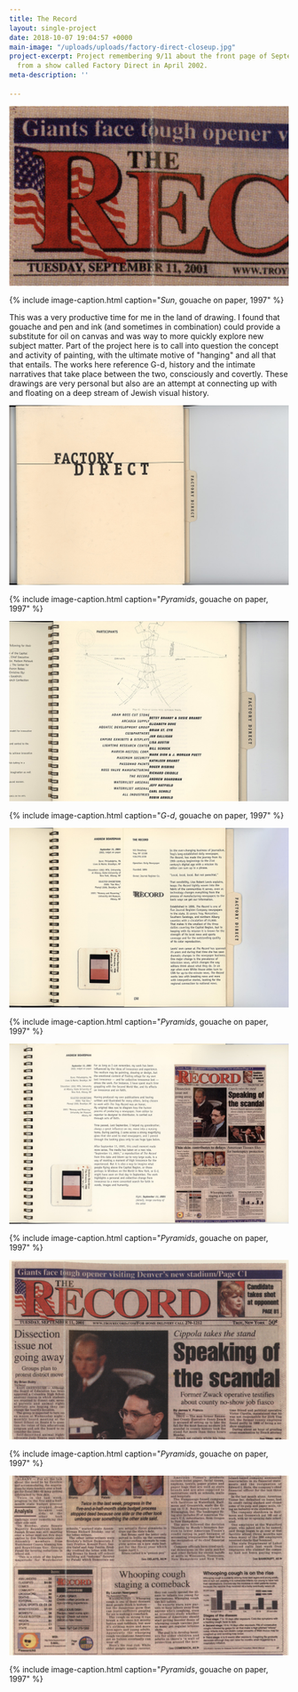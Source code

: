 ```yaml
---
title: The Record
layout: single-project
date: 2018-10-07 19:04:57 +0000
main-image: "/uploads/uploads/factory-direct-closeup.jpg"
project-excerpt: Project remembering 9/11 about the front page of September 10, 2001,
  from a show called Factory Direct in April 2002.
meta-description: ''

---
```

![interior of catalogue](/uploads/uploads/factory-direct-closeup.jpg)

{% include image-caption.html caption="<i>Sun</i>, gouache on paper, 1997" %}

This was a very productive time for me in the land of drawing. I found that gouache and pen and ink (and sometimes in combination) could provide a substitute for oil on canvas and was way to more quickly explore new subject matter. Part of the project here is to call into question the concept and activity of painting, with the ultimate motive of "hanging" and all that that entails. The works here reference G-d, history and the intimate narratives that take place between the two, consciously and covertly. These drawings are very personal but also are an attempt at connecting up with and floating on a deep stream of Jewish visual history.

<section class="project-column-one" markdown="1">

![catalogue cover](/uploads/uploads/factory-direct-cover.jpg)

{% include image-caption.html caption="<i>Pyramids</i>, gouache on paper, 1997" %}

</section>

<section class="project-column-two" markdown="1">

![catalogue table of contents](/uploads/uploads/factory-direct-toc.jpg)

{% include image-caption.html caption="<i>G-d</i>, gouache on paper, 1997" %}

</section>

<section class="project-column-one" markdown="1">

![interior of catalogue](/uploads/uploads/factory-direct-inside.jpg)

{% include image-caption.html caption="<i>Pyramids</i>, gouache on paper, 1997" %}

</section>

<section class="project-column-two" markdown="1">

![interior of catalogue](/uploads/uploads/factory-direct-inside-2.jpg)

{% include image-caption.html caption="<i>Pyramids</i>, gouache on paper, 1997" %}

</section>

<section class="project-column-one" markdown="1">

![interior of catalogue](/uploads/uploads/factory-direct-top.jpg)

{% include image-caption.html caption="<i>Pyramids</i>, gouache on paper, 1997" %}

</section>

<section class="project-column-two" markdown="1">

![interior of catalogue](/uploads/uploads/factory-direct-bottom.jpg)

{% include image-caption.html caption="<i>Pyramids</i>, gouache on paper, 1997" %}

</section>